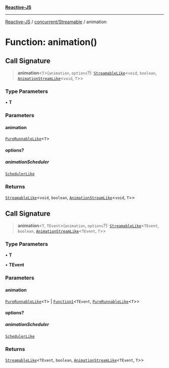 [**Reactive-JS**](../../../README.md)

***

[Reactive-JS](../../../README.md) / [concurrent/Streamable](../README.md) / animation

# Function: animation()

## Call Signature

> **animation**\<`T`\>(`animation`, `options`?): [`StreamableLike`](../../interfaces/StreamableLike.md)\<`void`, `boolean`, [`AnimationStreamLike`](../../interfaces/AnimationStreamLike.md)\<`void`, `T`\>\>

### Type Parameters

• **T**

### Parameters

#### animation

[`PureRunnableLike`](../../interfaces/PureRunnableLike.md)\<`T`\>

#### options?

##### animationScheduler

[`SchedulerLike`](../../interfaces/SchedulerLike.md)

### Returns

[`StreamableLike`](../../interfaces/StreamableLike.md)\<`void`, `boolean`, [`AnimationStreamLike`](../../interfaces/AnimationStreamLike.md)\<`void`, `T`\>\>

## Call Signature

> **animation**\<`T`, `TEvent`\>(`animation`, `options`?): [`StreamableLike`](../../interfaces/StreamableLike.md)\<`TEvent`, `boolean`, [`AnimationStreamLike`](../../interfaces/AnimationStreamLike.md)\<`TEvent`, `T`\>\>

### Type Parameters

• **T**

• **TEvent**

### Parameters

#### animation

[`PureRunnableLike`](../../interfaces/PureRunnableLike.md)\<`T`\> | [`Function1`](../../../functions/type-aliases/Function1.md)\<`TEvent`, [`PureRunnableLike`](../../interfaces/PureRunnableLike.md)\<`T`\>\>

#### options?

##### animationScheduler

[`SchedulerLike`](../../interfaces/SchedulerLike.md)

### Returns

[`StreamableLike`](../../interfaces/StreamableLike.md)\<`TEvent`, `boolean`, [`AnimationStreamLike`](../../interfaces/AnimationStreamLike.md)\<`TEvent`, `T`\>\>
